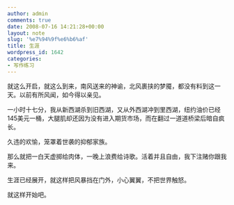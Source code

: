 ```yaml
---
author: admin
comments: true
date: 2008-07-16 14:21:28+00:00
layout: note
slug: '%e7%94%9f%e6%b6%af'
title: 生涯
wordpress_id: 1642
categories:
- 写作练习
---
```


就这么开启，就这么到来，南风送来的神谕，北风裹挟的梦魇，都没有料到这一天。以前有所风闻，如今得以亲见。

一小时十七分，我从新西湖杀到旧西湖，又从外西湖冲到里西湖，纽约油价已经145美元一桶，大腿肌却还因为没有进入期货市场，而在翻过一道道桥梁后暗自疯长。

久违的欢愉，笼罩着世袭的抑郁家族。

那么就把一白天虚掷给肉体，一晚上浪费给诗歌。活着并且自由，我下注赌你跟我来。

生涯已经展开，就这样把风暴挡在门外，小心翼翼，不把世界触怒。

就这样开始吧。
